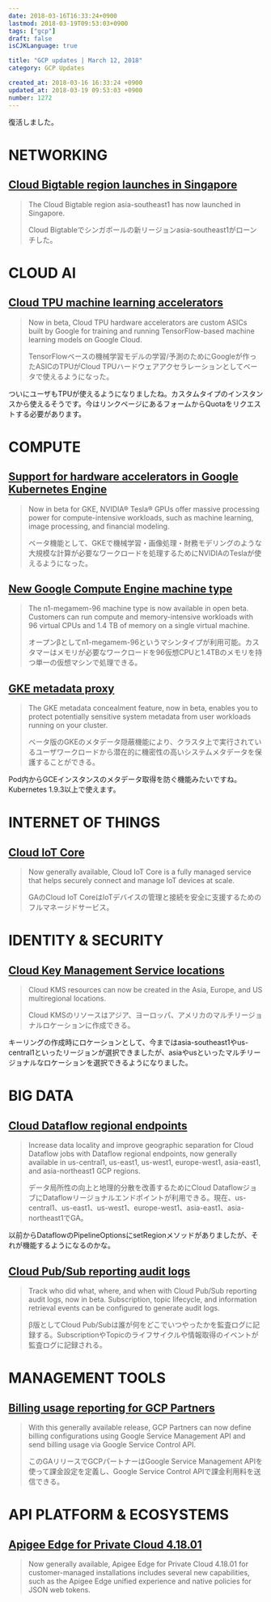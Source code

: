 ```yaml
---
date: 2018-03-16T16:33:24+0900
lastmod: 2018-03-19T09:53:03+0900
tags: ["gcp"]
draft: false
isCJKLanguage: true

title: "GCP updates | March 12, 2018"
category: GCP Updates

created_at: 2018-03-16 16:33:24 +0900
updated_at: 2018-03-19 09:53:03 +0900
number: 1272
---
```


復活しました。

# NETWORKING

## [Cloud Bigtable region launches in Singapore](https://cloud.google.com/bigtable/)

> The Cloud Bigtable region asia-southeast1 has now launched in Singapore.
>
> Cloud Bigtableでシンガポールの新リージョンasia-southeast1がローンチした。

# CLOUD AI

## [Cloud TPU machine learning accelerators](https://cloud.google.com/tpu/)

> Now in beta, Cloud TPU hardware accelerators are custom ASICs built by Google for training and running TensorFlow-based machine learning models on Google Cloud.
>
> TensorFlowベースの機械学習モデルの学習/予測のためにGoogleが作ったASICのTPUがCloud TPUハードウェアアクセラレーションとしてベータで使えるようになった。

ついにユーザもTPUが使えるようになりましたね。カスタムタイプのインスタンスから使えるそうです。今はリンクページにあるフォームからQuotaをリクエストする必要があります。

# COMPUTE

## [Support for hardware accelerators in Google Kubernetes Engine](https://cloud.google.com/kubernetes-engine/)

> Now in beta for GKE, NVIDIA® Tesla® GPUs offer massive processing power for compute-intensive workloads, such as machine learning, image processing, and financial modeling.
>
> ベータ機能として、GKEで機械学習・画像処理・財務モデリングのような大規模な計算が必要なワークロードを処理するためにNVIDIAのTeslaが使えるようになった。

## [New Google Compute Engine machine type](https://cloud.google.com/compute/docs/machine-types)

> The n1-megamem-96 machine type is now available in open beta. Customers can run compute and memory-intensive workloads with 96 virtual CPUs and 1.4 TB of memory on a single virtual machine.
>
> オープンβとしてn1-megamem-96というマシンタイプが利用可能。カスタマーはメモリが必要なワークロードを96仮想CPUと1.4TBのメモリを持つ単一の仮想マシンで処理できる。

## [GKE metadata proxy](https://cloud.google.com/kubernetes-engine/docs/how-to/metadata-proxy)

> The GKE metadata concealment feature, now in beta, enables you to protect potentially sensitive system metadata from user workloads running on your cluster.
>
> ベータ版のGKEのメタデータ隠蔽機能により、クラスタ上で実行されているユーザワークロードから潜在的に機密性の高いシステムメタデータを保護することができる。

Pod内からGCEインスタンスのメタデータ取得を防ぐ機能みたいですね。Kubernetes 1.9.3以上で使えます。

# INTERNET OF THINGS

## [Cloud IoT Core](https://cloud.google.com/iot-core/)

> Now generally available, Cloud IoT Core is a fully managed service that helps securely connect and manage IoT devices at scale.
> 
> GAのCloud IoT CoreはIoTデバイスの管理と接続を安全に支援するためのフルマネージドサービス。

# IDENTITY &amp; SECURITY

## [Cloud Key Management Service locations](https://cloud.google.com/kms/docs/release-notes)

> Cloud KMS resources can now be created in the Asia, Europe, and US multiregional locations.
>
> Cloud KMSのリソースはアジア、ヨーロッパ、アメリカのマルチリージョナルロケーションに作成できる。

キーリングの作成時にロケーションとして、今まではasia-southeast1やus-central1といったリージョンが選択できましたが、asiaやusといったマルチリージョナルなロケーションを選択できるようになりました。

# BIG DATA

## [Cloud Dataflow regional endpoints](https://cloud.google.com/dataflow/docs/concepts/regional-endpoints)

> Increase data locality and improve geographic separation for Cloud Dataflow jobs with Dataflow regional endpoints, now generally available in us-central1, us-east1, us-west1, europe-west1, asia-east1, and asia-northeast1 GCP regions.
>
> データ局所性の向上と地理的分散を改善するためにCloud DataflowジョブにDataflowリージョナルエンドポイントが利用できる。現在、us-central1、us-east1、us-west1、europe-west1、asia-east1、asia-northeast1でGA。

以前からDataflowのPipelineOptionsにsetRegionメソッドがありましたが、それが機能するようになるのかな。

## [Cloud Pub/Sub reporting audit logs](https://cloud.google.com/pubsub/docs/audit-logging)

> Track who did what, where, and when with Cloud Pub/Sub reporting audit logs, now in beta. Subscription, topic lifecycle, and information retrieval events can be configured to generate audit logs.
>
> β版としてCloud Pub/Subは誰が何をどこでいつやったかを監査ログに記録する。SubscriptionやTopicのライフサイクルや情報取得のイベントが監査ログに記録される。

# MANAGEMENT TOOLS

## [Billing usage reporting for GCP Partners](https://cloud.google.com/service-control/reporting-billing-metrics)

> With this generally available release, GCP Partners can now define billing configurations using Google Service Management API and send billing usage via Google Service Control API.
>
> このGAリリースでGCPパートナーはGoogle Service Management APIを使って課金設定を定義し、Google Service Control APIで課金利用料を送信できる。

# API PLATFORM &amp; ECOSYSTEMS

## [Apigee Edge for Private Cloud 4.18.01](https://docs.apigee.com/release/notes/41801-edge-private-cloud-release-notes)

> Now generally available, Apigee Edge for Private Cloud 4.18.01 for customer-managed installations includes several new capabilities, such as the Apigee Edge unified experience and native policies for JSON web tokens.
> 
> 



